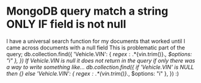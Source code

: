 
# MongoDB query match a string ONLY IF field is not null

I have a universal search function for my documents that worked until I came across documents with a null field
This is problematic part of the query;
db.collection.find({
'Vehicle.VIN': { $regex: .*${vin.trim()}.*, $options: "i" },
})
If Vehicle.VIN is null it does not return in the query
if only there was a way to write something like...
db.collection.find({
if 'Vehicle.VIN' is NULL then {} else 'Vehicle.VIN': { $regex: .*${vin.trim()}.*, $options: "i" },
})
:)

        